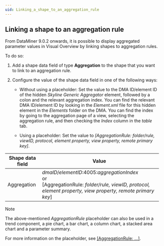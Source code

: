 ```yaml
---
uid: Linking_a_shape_to_an_aggregation_rule
---
```


## Linking a shape to an aggregation rule

From DataMiner 9.0.2 onwards, it is possible to display aggregated parameter values in Visual Overview by linking shapes to aggregation rules.

To do so:

1. Add a shape data field of type **Aggregation** to the shape that you want to link to an aggregation rule.

2. Configure the value of the shape data field in one of the following ways:

    - Without using a placeholder: Set the value to the DMA ID/element ID of the hidden *Skyline Generic Aggregator* element, followed by a colon and the relevant aggregation index. You can find the relevant DMA ID/element ID by looking in the *Element.xml* file for this hidden element in the *Elements* folder on the DMA. You can find the index by going to the aggregation page of a view, selecting the aggregation rule, and then checking the *Index* column in the *table* tab.

    - Using a placeholder: Set the value to *\[AggregationRule: folder/rule, viewID, protocol, element property, view property, remote primary key\]*.

| Shape data field | Value                                                                                                                                                                                                                                                                                        |
|------------------|----------------------------------------------------------------------------------------------------------------------------------------------------------------------------------------------------------------------------------------------------------------------------------------------|
| Aggregation      | *dmaID*/*elementID*:4005:*aggregationIndex*<br> or<br> \[AggregationRule: *folder/rule, viewID, protocol, element property, view property, remote primary key*\] |

> [!NOTE]
> The above-mentioned *AggregationRule* placeholder can also be used in a trend component, a pie chart, a bar chart, a column chart, a stacked area chart and a parameter summary.
>
> For more information on the placeholder, see [\[AggregationRule: ...\]](Placeholders_for_variables_in_shape_data_values.md#aggregationrule).
>
